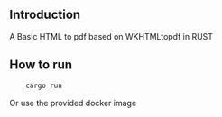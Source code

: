 
## Introduction

A Basic HTML to pdf based on WKHTMLtopdf in RUST

## How to run 

``` bash
    cargo run
```

Or use the provided docker image